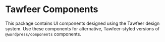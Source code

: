 # Tawfeer Components

This package contains UI components designed using the Tawfeer design system. Use these components for alternative, Tawfeer-styled versions of `@wordpress/components` components.